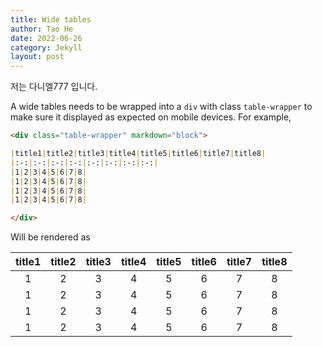 ```yaml
---
title: Wide tables
author: Tao He
date: 2022-06-26
category: Jekyll
layout: post
---
```


저는 다니엘777 입니다.    

A wide tables needs to be wrapped into a `div` with class `table-wrapper`
to make sure it displayed as expected on mobile devices. For example,

```markdown
<div class="table-wrapper" markdown="block">

|title1|title2|title3|title4|title5|title6|title7|title8|
|:-:|:-:|:-:|:-:|:-:|:-:|:-:|:-:|
|1|2|3|4|5|6|7|8|
|1|2|3|4|5|6|7|8|
|1|2|3|4|5|6|7|8|
|1|2|3|4|5|6|7|8|

</div>
```

Will be rendered as

<div class="table-wrapper" markdown="block">

|title1|title2|title3|title4|title5|title6|title7|title8|
|:-:|:-:|:-:|:-:|:-:|:-:|:-:|:-:|
|1|2|3|4|5|6|7|8|
|1|2|3|4|5|6|7|8|
|1|2|3|4|5|6|7|8|
|1|2|3|4|5|6|7|8|

</div>
